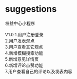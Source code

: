 # suggestions
权益中心小程序<br><br>
V1.0
1.用户注册登录<br>
2.用户发表观点<br>
3.用户查看其它观点<br>
4.新增模糊搜索功能<br>
5.新增意见详情页<br>
6.新增评论点赞功能<br>
7.用户查看自己的评论以及发表内容<br>


